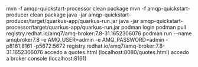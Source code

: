 mvn -f amqp-quickstart-processor clean package
mvn -f amqp-quickstart-producer clean package
java -jar amqp-quickstart-producer/target/quarkus-app/quarkus-run.jar
java -jar amqp-quickstart-processor/target/quarkus-app/quarkus-run.jar
podman login
podman pull registry.redhat.io/amq7/amq-broker:7.8-31.1652306076
podman run --name amqbroker7.8 -e AMQ_USER=admin -e AMQ_PASSWORD=admin -p8161:8161 -p5672:5672 registry.redhat.io/amq7/amq-broker:7.8-31.1652306076
accedo a quotes.html (localhost:8080/quotes.html)
accedo a broker console (localhost:8161)